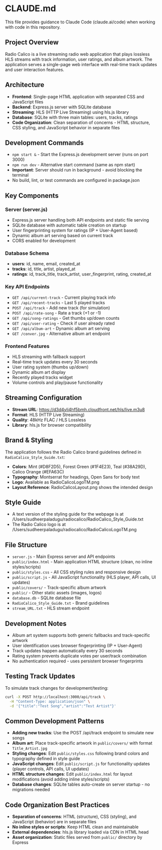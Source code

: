 # CLAUDE.md

This file provides guidance to Claude Code (claude.ai/code) when working with code in this repository.

## Project Overview

Radio Calico is a live streaming radio web application that plays lossless HLS streams with track information, user ratings, and album artwork. The application serves a single-page web interface with real-time track updates and user interaction features.

## Architecture

- **Frontend**: Single-page HTML application with separated CSS and JavaScript files
- **Backend**: Express.js server with SQLite database
- **Streaming**: HLS (HTTP Live Streaming) using hls.js library
- **Database**: SQLite with three main tables: users, tracks, ratings
- **Code Organization**: Clean separation of concerns - HTML structure, CSS styling, and JavaScript behavior in separate files

## Development Commands

- `npm start &` - Start the Express.js development server (runs on port 3000)
- `npm run dev` - Alternative start command (same as npm start)
- **Important**: Server should run in background - avoid blocking the terminal
- No build, lint, or test commands are configured in package.json

## Key Components

### Server (server.js)
- Express.js server handling both API endpoints and static file serving
- SQLite database with automatic table creation on startup
- User fingerprinting system for ratings (IP + User-Agent based)
- Dynamic album art serving based on current track
- CORS enabled for development

### Database Schema
- **users**: id, name, email, created_at
- **tracks**: id, title, artist, played_at  
- **ratings**: id, track_title, track_artist, user_fingerprint, rating, created_at

### Key API Endpoints
- `GET /api/current-track` - Current playing track info
- `GET /api/recent-tracks` - Last 5 played tracks
- `POST /api/track` - Add new track (for simulation)
- `POST /api/rate-song` - Rate a track (+1 or -1)
- `GET /api/song-ratings` - Get thumbs up/down counts
- `GET /api/user-rating` - Check if user already rated
- `GET /api/album-art` - Dynamic album art serving
- `GET /conver.jpg` - Alternative album art endpoint

### Frontend Features
- HLS streaming with fallback support
- Real-time track updates every 30 seconds
- User rating system (thumbs up/down)
- Dynamic album art display
- Recently played tracks widget
- Volume controls and play/pause functionality

## Streaming Configuration

- **Stream URL**: https://d3d4yli4hf5bmh.cloudfront.net/hls/live.m3u8
- **Format**: HLS (HTTP Live Streaming)
- **Quality**: 48kHz FLAC / HLS Lossless
- **Library**: hls.js for browser compatibility

## Brand & Styling

The application follows the Radio Calico brand guidelines defined in `RadioCalico_Style_Guide.txt`:

- **Colors**: Mint (#D8F2D5), Forest Green (#1F4E23), Teal (#38A29D), Calico Orange (#EFA63C)
- **Typography**: Montserrat for headings, Open Sans for body text
- **Logo**: Available as RadioCalicoLogoTM.png
- **Layout Reference**: RadioCalicoLayout.png shows the intended design

## Style Guide
- A text version of the styling guide for the webpage is at /Users/sudheerpaladugu/radiocalico/RadioCalico_Style_Guide.txt
- The Radio Calico logo is at /Users/sudheerpaladugu/radiocalico/RadioCalicoLogoTM.png

## File Structure

- `server.js` - Main Express server and API endpoints
- `public/index.html` - Main application HTML structure (clean, no inline styles/scripts)
- `public/styles.css` - All CSS styling rules and responsive design
- `public/script.js` - All JavaScript functionality (HLS player, API calls, UI updates)
- `public/covers/` - Track-specific album artwork
- `public/` - Other static assets (images, logos)
- `database.db` - SQLite database file
- `RadioCalico_Style_Guide.txt` - Brand guidelines
- `stream_URL.txt` - HLS stream endpoint

## Development Notes

- Album art system supports both generic fallbacks and track-specific artwork
- User identification uses browser fingerprinting (IP + User-Agent)
- Track updates happen automatically every 30 seconds
- Rating system prevents duplicate votes per user/track combination
- No authentication required - uses persistent browser fingerprints

## Testing Track Updates

To simulate track changes for development/testing:
```bash
curl -X POST http://localhost:3000/api/track \
  -H "Content-Type: application/json" \
  -d '{"title":"Test Song","artist":"Test Artist"}'
```

## Common Development Patterns

- **Adding new tracks**: Use the POST /api/track endpoint to simulate new songs
- **Album art**: Place track-specific artwork in `public/covers/` with format `Title_Artist.jpg`
- **Styling changes**: Edit `public/styles.css` following brand colors and typography defined in style guide
- **JavaScript changes**: Edit `public/script.js` for functionality updates (player controls, API calls, UI updates)
- **HTML structure changes**: Edit `public/index.html` for layout modifications (avoid adding inline styles/scripts)
- **Database changes**: SQLite tables auto-create on server startup - no migrations needed

## Code Organization Best Practices

- **Separation of concerns**: HTML (structure), CSS (styling), and JavaScript (behavior) are in separate files
- **No inline styles or scripts**: Keep HTML clean and maintainable
- **External dependencies**: hls.js library loaded via CDN in HTML head
- **Asset organization**: Static files served from `public/` directory by Express